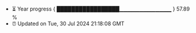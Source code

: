 - ⏳ Year progress { █████████████████▁▁▁▁▁▁▁▁▁▁▁▁▁ } 57.89 %
- ⏰ Updated on Tue, 30 Jul 2024 21:18:08 GMT

